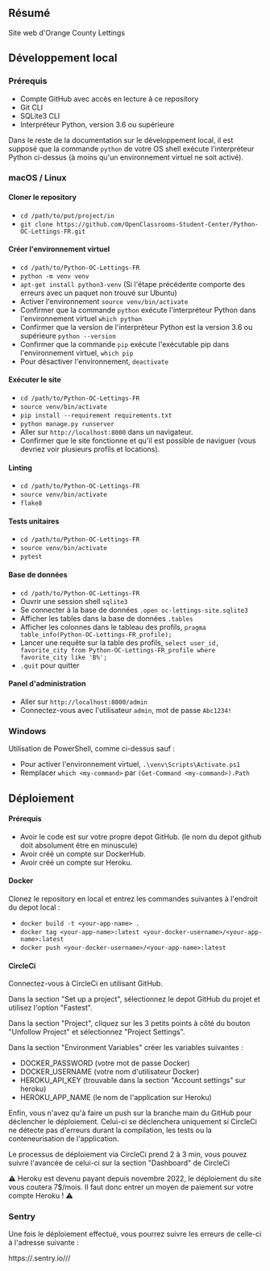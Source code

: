 ## Résumé

Site web d'Orange County Lettings

## Développement local

### Prérequis

- Compte GitHub avec accès en lecture à ce repository
- Git CLI
- SQLite3 CLI
- Interpréteur Python, version 3.6 ou supérieure

Dans le reste de la documentation sur le développement local, il est supposé que la commande `python` de votre OS shell exécute l'interpréteur Python ci-dessus (à moins qu'un environnement virtuel ne soit activé).

### macOS / Linux

#### Cloner le repository

- `cd /path/to/put/project/in`
- `git clone https://github.com/OpenClassrooms-Student-Center/Python-OC-Lettings-FR.git`

#### Créer l'environnement virtuel

- `cd /path/to/Python-OC-Lettings-FR`
- `python -m venv venv`
- `apt-get install python3-venv` (Si l'étape précédente comporte des erreurs avec un paquet non trouvé sur Ubuntu)
- Activer l'environnement `source venv/bin/activate`
- Confirmer que la commande `python` exécute l'interpréteur Python dans l'environnement virtuel
`which python`
- Confirmer que la version de l'interpréteur Python est la version 3.6 ou supérieure `python --version`
- Confirmer que la commande `pip` exécute l'exécutable pip dans l'environnement virtuel, `which pip`
- Pour désactiver l'environnement, `deactivate`

#### Exécuter le site

- `cd /path/to/Python-OC-Lettings-FR`
- `source venv/bin/activate`
- `pip install --requirement requirements.txt`
- `python manage.py runserver`
- Aller sur `http://localhost:8000` dans un navigateur.
- Confirmer que le site fonctionne et qu'il est possible de naviguer (vous devriez voir plusieurs profils et locations).

#### Linting

- `cd /path/to/Python-OC-Lettings-FR`
- `source venv/bin/activate`
- `flake8`

#### Tests unitaires

- `cd /path/to/Python-OC-Lettings-FR`
- `source venv/bin/activate`
- `pytest`

#### Base de données

- `cd /path/to/Python-OC-Lettings-FR`
- Ouvrir une session shell `sqlite3`
- Se connecter à la base de données `.open oc-lettings-site.sqlite3`
- Afficher les tables dans la base de données `.tables`
- Afficher les colonnes dans le tableau des profils, `pragma table_info(Python-OC-Lettings-FR_profile);`
- Lancer une requête sur la table des profils, `select user_id, favorite_city from
  Python-OC-Lettings-FR_profile where favorite_city like 'B%';`
- `.quit` pour quitter

#### Panel d'administration

- Aller sur `http://localhost:8000/admin`
- Connectez-vous avec l'utilisateur `admin`, mot de passe `Abc1234!`

### Windows

Utilisation de PowerShell, comme ci-dessus sauf :

- Pour activer l'environnement virtuel, `.\venv\Scripts\Activate.ps1` 
- Remplacer `which <my-command>` par `(Get-Command <my-command>).Path`

## Déploiement

#### Prérequis

- Avoir le code est sur votre propre depot GitHub. (le nom du depot github doit absolument être en minuscule)
- Avoir créé un compte sur DockerHub.
- Avoir créé un compte sur Heroku.

#### Docker

Clonez le repository en local et entrez les commandes suivantes à l'endroit du depot local : 

- `docker build -t <your-app-name> .`
- `docker tag <your-app-name>:latest <your-docker-username>/<your-app-name>:latest`
- `docker push <your-docker-username>/<your-app-name>:latest`

#### CircleCi

Connectez-vous à CircleCi en utilisant GitHub.

Dans la section "Set up a project", sélectionnez le depot GitHub du projet et utilisez l'option "Fastest".

Dans la section "Project", cliquez sur les 3 petits points à côté du bouton "Unfollow Project" 
et sélectionnez "Project Settings".

Dans la section "Environment Variables" créer les variables suivantes :
- DOCKER_PASSWORD (votre mot de passe Docker)
- DOCKER_USERNAME (votre nom d'utilisateur Docker)
- HEROKU_API_KEY (trouvable dans la section "Account settings" sur heroku)
- HEROKU_APP_NAME (le nom de l'application sur Heroku)

Enfin, vous n'avez qu'à faire un push sur la branche main du GitHub pour déclencher le déploiement.
Celui-ci se déclenchera uniquement si CircleCi ne détecte pas d'erreurs durant la compilation, les tests ou 
la conteneurisation de l'application.

Le processus de déploiement via CircleCi prend 2 à 3 min, vous pouvez suivre l'avancée de celui-ci sur 
la section "Dashboard" de CircleCi

:warning: Heroku est devenu payant depuis novembre 2022, le déploiement du site vous coutera 7$/mois. 
Il faut donc entrer un moyen de paiement sur votre compte Heroku ! :warning:

### Sentry

Une fois le déploiement effectué, vous pourrez suivre les erreurs de celle-ci à l'adresse suivante :

https://<your-app-name>.sentry.io/<your-app-name>/<your-app-name>/


